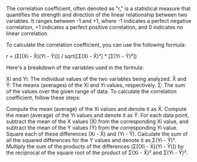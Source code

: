
The correlation coefficient, often denoted as "r," is a statistical measure that quantifies the strength and direction of the linear relationship between two variables. It ranges between -1 and +1, where -1 indicates a perfect negative correlation, +1 indicates a perfect positive correlation, and 0 indicates no linear correlation.

To calculate the correlation coefficient, you can use the following formula:

r = (Σ[(Xi - X̄)(Yi - Ȳ)]) / sqrt([Σ(Xi - X̄)²] * [Σ(Yi - Ȳ)²])

Here's a breakdown of the variables used in the formula:

Xi and Yi: The individual values of the two variables being analyzed.
X̄ and Ȳ: The means (averages) of the Xi and Yi values, respectively.
Σ: The sum of the values over the given range of data.
To calculate the correlation coefficient, follow these steps:

Compute the mean (average) of the Xi values and denote it as X̄.
Compute the mean (average) of the Yi values and denote it as Ȳ.
For each data point, subtract the mean of the X values (X̄) from the corresponding Xi value, and subtract the mean of the Y values (Ȳ) from the corresponding Yi value.
Square each of these differences (Xi - X̄) and (Yi - Ȳ).
Calculate the sum of all the squared differences for the Y values and denote it as Σ(Yi - Ȳ)².
Multiply the sum of the products of the differences (Σ[(Xi - X̄)(Yi - Ȳ)]) by the reciprocal of the square root of the product of Σ(Xi - X̄)² and Σ(Yi - Ȳ)².
